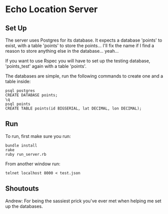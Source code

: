 Echo Location Server
====================

Set Up
------

The server uses Postgres for its database. It expects a database 'points' to exist, with a table 'points' to store the points... I'll fix the name if I find a reason to store anything else in the database... yeah...

If you want to use Rspec you will have to set up the testing database, 'points_test' again with a table 'points'.

The databases are simple, run the following commands to create one and a table inside:

```
psql postgres
CREATE DATABASE points;
\q
psql points
CREATE TABLE points(id BIGSERIAL, lat DECIMAL, lon DECIMAL);
```

Run
---

To run, first make sure you run:

```
bundle install
rake
ruby run_server.rb
```

From another window run:

```
telnet localhost 8000 < test.json
```

Shoutouts
---------

Andrew: For being the sassiest prick you've ever met when helping me set up the databases.